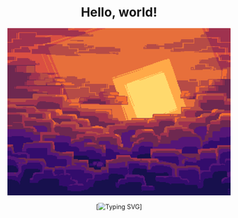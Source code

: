 <div align="center">  

# Hello, world!

![Hello, world](./assets/helloworld.gif)

[![Typing SVG](https://readme-typing-svg.demolab.com?font=Monospace&weight=500&pause=1000&color=E7AF3F&center=true&vCenter=true&random=false&width=435&lines=Nice+to+meet+you+%F0%9F%91%8B.;Stay+comfortable+and+enjoy.)]


</div>


<!--
**ahmedhosam-dev/ahmedhosam-dev** is a ✨ _special_ ✨ repository because its `README.md` (this file) appears on your GitHub profile.

Here are some ideas to get you started:

- 🔭 I’m currently working on ...
- 🌱 I’m currently learning ...
- 👯 I’m looking to collaborate on ...
- 🤔 I’m looking for help with ...
- 💬 Ask me about ...
- 📫 How to reach me: ...
- 😄 Pronouns: ...
- ⚡ Fun fact: ...
-->
